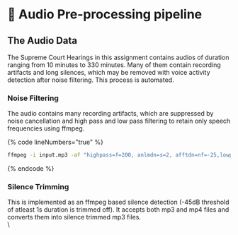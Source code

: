 # 🎤 Audio Pre-processing pipeline

## The Audio Data

The Supreme Court Hearings in this assignment contains audios of duration ranging from 10 minutes to 330 minutes. Many of them contain recording artifacts and long silences, which may be removed with voice activity detection after noise filtering. This process is automated.

### Noise Filtering

The audio contains many recording artifacts, which are suppressed by noise cancellation and high pass and low pass filtering to retain only speech frequencies using ffmpeg.

{% code lineNumbers="true" %}
```bash
ffmpeg -i input.mp3 -af "highpass=f=200, anlmdn=s=2, afftdn=nf=-25,lowpass=f=3000" test5.mp3
```
{% endcode %}

### Silence Trimming

This is implemented as an ffmpeg based silence detection (-45dB threshold of atleast 1s duration is trimmed off).  It accepts both mp3 and mp4 files  and converts them into silence trimmed mp3 files.\
\
